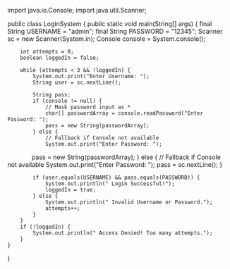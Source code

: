 import java.io.Console;
import java.util.Scanner;

public class LoginSystem {
    public static void main(String[] args) {
        final String USERNAME = "admin";
        final String PASSWORD = "12345";
        Scanner sc = new Scanner(System.in);
        Console console = System.console();

        int attempts = 0;
        boolean loggedIn = false;

        while (attempts < 3 && !loggedIn) {
            System.out.print("Enter Username: ");
            String user = sc.nextLine();

            String pass;
            if (console != null) {
                // Mask password input as *
                char[] passwordArray = console.readPassword("Enter Password: ");
                pass = new String(passwordArray);
            } else {
                // Fallback if Console not available
                System.out.print("Enter Password: ");
              
pass = new String(passwordArray);
            } else {
                // Fallback if Console not available
                System.out.print("Enter Password: ");
                pass = sc.nextLine();
            }

            if (user.equals(USERNAME) && pass.equals(PASSWORD)) {
                System.out.println(" Login Successful!");
                loggedIn = true;
            } else {
                System.out.println(" Invalid Username or Password.");
                attempts++;
            }
        }
        if (!loggedIn) {
            System.out.println(" Access Denied! Too many attempts.");
        }
    }
}
